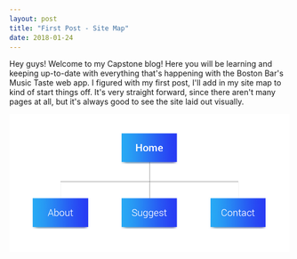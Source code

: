 ```yaml
---
layout: post
title: "First Post - Site Map"
date: 2018-01-24
---
```


Hey guys! Welcome to my Capstone blog! Here you will be learning and keeping up-to-date with everything that's happening with the Boston Bar's Music Taste web app. I figured with my first post, I'll add in my site map to kind of start things off. It's very straight forward, since there aren't many pages at all, but it's always good to see the site laid out visually.

![Site Map](/images/sitemap.jpg)
